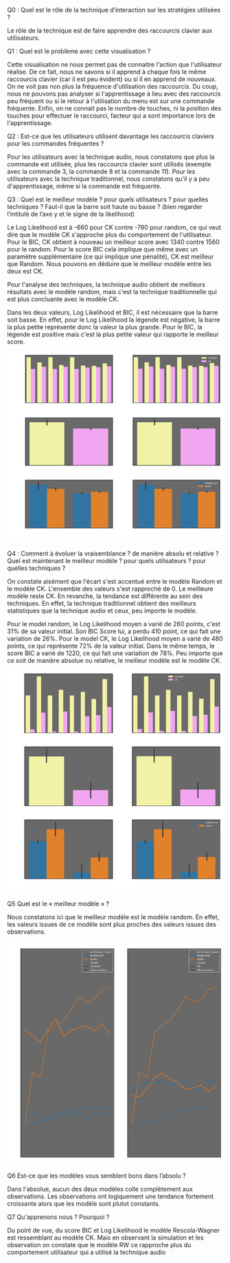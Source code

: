 Q0 : Quel est le rôle de la technique d’interaction sur les stratégies utilisées ?

Le rôle de la technique est de faire apprendre des raccourcis clavier aux utilisateurs.

Q1 : Quel est le problème avec cette visualisation ?

Cette visualisation ne nous permet pas de connaitre l'action que l'utilisateur réalise. De ce fait, nous ne savons si il apprend à chaque fois le même raccourcis clavier (car il est peu évident) ou si il en apprend de nouveaux. 
On ne voit pas non plus la fréquence d'utilisation des raccourcis. Du coup, nous ne pouvons pas analyser si l'apprentissage à lieu avec des raccourcis peu fréquent ou si le retour à l'utilisation du menu est sur une commande fréquente. 
Enfin, on ne connait pas le nombre de touches, ni la position des touches pour effectuer le raccourci, facteur qui a sont importance lors de l'apprentissage.

Q2 : Est-ce que les utilisateurs utilisent davantage les raccourcis claviers pour les
commandes fréquentes ?

Pour les utilisateurs avec la technique audio, nous constatons que plus la commande est  utilisée, plus les raccourcis clavier sont utilisés (exemple avec la commande 3, la commande 8 et la commande 11). 
Pour les utilisateurs avec la technique traditionnel, nous constatons qu'il y a peu d'apprentissage, même si la commande est fréquente. 


Q3 : Quel est le meilleur modèle ? pour quels utilisateurs ? pour quelles techniques ? Faut-il que la barre soit haute ou basse ? (bien regarder l’intitulé de l’axe y et le signe de la likelihood)

Le Log Likelihood est à -660 pour CK contre -780 pour random, ce qui veut dire que le modèle CK s'approche plus du comportement de l'utilisateur. Pour le BIC, CK obtient à nouveau un meilleur score avec 1340 contre 1560 pour le random. Pour le score BIC cela implique que même avec un paramètre supplémentaire (ce qui implique une pénalité), CK est meilleur que Random. Nous pouvons en déduire que le meilleur modèle entre les deux est CK. 

Pour l'analyse des techniques, la technique audio obtient de meilleurs résultats avec le modèle random, mais c'est la technique traditionnelle qui est plus concluante avec le modèle CK. 

Dans les deux valeurs, Log Likelihood et BIC, il est nécessaire que la barre soit basse. En effet, pour le Log Likelihood la légende est négative, la barre la plus petite représente donc la valeur la plus grande. Pour le BIC, la légende est positive mais c'est la plus petite valeur qui rapporte le meilleur score. 

![Question3c](./images/Question3c.png)

Q4 : Comment à évoluer la vraisemblance ? de manière absolu et relative ? Quel est maintenant le meilleur modèle ? pour quels utilisateurs ? pour quelles techniques ?

On constate aisément que l'écart s'est accentué entre le modèle Random et le modèle CK. L'ensemble des valeurs s'est rapproché de 0. Le meilleure modèle reste CK. En revanche, la tendance est différente au sein des techniques. En effet, la technique traditionnel obtient des meilleurs statistiques que la technique audio et ceux, peu importe le modèle.

Pour le model random, le Log Likelihood moyen a varié de 260 points, c'est 31% de sa valeur initial. Son BIC Score lui, a perdu 410 point, ce qui fait une variation de 26%. 
Pour le model CK, le Log Likelihood moyen a varié de 480 points, ce qui représente 72% de la valeur initial. Dans le même temps, le score BIC a varié de 1220, ce qui fait une variation de 78%. 
Peu importe que ce soit de manière absolue ou relative, le meilleur modèle est le modèle CK. 

![Question4c](./images/question4c.png)

Q5 Quel est le « meilleur modèle » ?

Nous constatons ici que le meilleur modèle est le modèle random. En effet, les valeurs issues de ce modèle sont plus proches des valeurs issues des observations. 

![Question5b](./images/question5b.png)

Q6 Est-ce que les modèles vous semblent bons dans l’absolu ?

Dans l'absolue, aucun des deux modèles colle complètement aux observations. Les observations ont logiquement une tendance fortement croissante alors que les modèle sont plutot constants. 

Q7 Qu'apprenons nous ? Pourquoi ?

 Du point de vue, du score BIC et Log Likelihood le modèle Rescola-Wagner est ressemblant au modèle CK. Mais en observant la simulation et les observation on constate que le modèle RW ce rapproche plus du comportement utilisateur qui a utilisé la technique audio